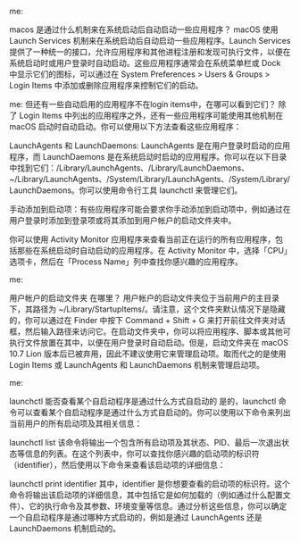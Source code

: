 

me:

macos 是通过什么机制来在系统启动后自动启动一些应用程序？
macOS 使用 Launch Services 机制来在系统启动后自动启动一些应用程序。Launch Services 提供了一种统一的接口，允许应用程序和其他进程注册和发现可执行文件，以便在系统启动时或用户登录时自动启动。这些应用程序通常会在系统菜单栏或 Dock 中显示它们的图标，可以通过在 System Preferences > Users & Groups > Login Items 中添加或删除应用程序来控制它们的启动。

me:
但还有一些自动启用的应用程序不在login items中，在哪可以看到它们？
除了 Login Items 中列出的应用程序之外，还有一些应用程序可能使用其他机制在 macOS 启动时自动启动。你可以使用以下方法查看这些应用程序：

LaunchAgents 和 LaunchDaemons: LaunchAgents 是在用户登录时启动的应用程序，而 LaunchDaemons 是在系统启动时启动的应用程序。你可以在以下目录中找到它们：/Library/LaunchAgents、/Library/LaunchDaemons、~/Library/LaunchAgents、/System/Library/LaunchAgents、/System/Library/LaunchDaemons。你可以使用命令行工具 launchctl 来管理它们。

手动添加到启动项：有些应用程序可能会要求你手动添加到启动项中，例如通过在用户登录时添加到登录项或将其添加到用户帐户的启动文件夹中。

你可以使用 Activity Monitor 应用程序来查看当前正在运行的所有应用程序，包括那些在系统启动时自动启动的应用程序。在 Activity Monitor 中，选择「CPU」选项卡，然后在「Process Name」列中查找你感兴趣的应用程序。



me:

用户帐户的启动文件夹 在哪里？
用户帐户的启动文件夹位于当前用户的主目录下，其路径为 ~/Library/StartupItems/。请注意，这个文件夹默认情况下是隐藏的，你可以通过在 Finder 中按下 Command + Shift + G 来打开前往文件夹对话框，然后输入路径来访问它。在启动文件夹中，你可以将应用程序、脚本或其他可执行文件放置在其中，以便在用户登录时自动启动。但是，启动文件夹在 macOS 10.7 Lion 版本后已被弃用，因此不建议使用它来管理启动项。取而代之的是使用 Login Items 或 LaunchAgents 和 LaunchDaemons 机制来管理启动项。





me:

launchctl 能否查看某个自启动程序是通过什么方式自启动的
是的，launchctl 命令可以查看某个自启动程序是通过什么方式自启动的。你可以使用以下命令来列出当前用户的所有启动项及其相关信息：

launchctl list
该命令将输出一个包含所有启动项及其状态、PID、最后一次退出状态等信息的列表。在这个列表中，你可以查找你感兴趣的启动项的标识符（identifier），然后使用以下命令来查看该启动项的详细信息：

launchctl print identifier
其中，identifier 是你想要查看的启动项的标识符。这个命令将输出该启动项的详细信息，其中包括它是如何加载的（例如通过什么配置文件）、它的执行命令及其参数、环境变量等信息。通过分析这些信息，你可以确定一个自启动程序是通过哪种方式启动的，例如是通过 LaunchAgents 还是 LaunchDaemons 机制启动的。